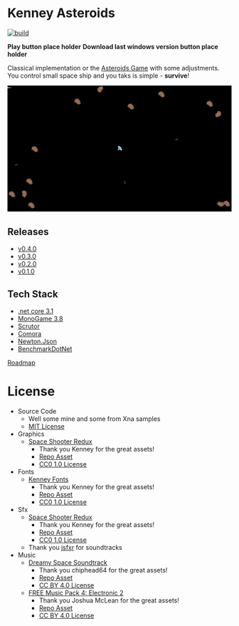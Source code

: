 # Kenney Asteroids

[![build](https://github.com/iivchenko/kenney-asteroids/actions/workflows/build.yml/badge.svg)](https://github.com/iivchenko/kenney-asteroids/actions/workflows/build.yml)

**Play button place holder** **Download last windows version button place holder**

Classical implementation or the [Asteroids Game](https://en.wikipedia.org/wiki/Asteroids_(video_game)) with some adjustments. You control small space ship and you taks is simple - **survive**!

![Game Screenshot](doc/game-screenshot.png)


## Releases
* [v0.4.0](doc/release-notes/v0.4.0.md)
* [v0.3.0](doc/release-notes/v0.3.0.md)
* [v0.2.0](doc/release-notes/v0.2.0.md)
* [v0.1.0](doc/release-notes/v0.1.0.md)

## Tech Stack
* [.net core 3.1](https://dotnet.microsoft.com/download/dotnet/3.1)
* [MonoGame 3.8](https://www.monogame.net/downloads/)
* [Scrutor](https://github.com/khellang/Scrutor)
* [Comora](https://github.com/dotnet-ad/Comora)
* [Newton.Json](https://www.newtonsoft.com/json)
* [BenchmarkDotNet](https://github.com/dotnet/BenchmarkDotNet)

[Roadmap](https://github.com/iivchenko/kenney-asteroids/milestones)

# License
* Source Code
    * Well some mine and some from Xna samples 
    * [MIT License](doc/source-code-mit-license)
* Graphics
  * [Space Shooter Redux](https://kenney.nl/assets/space-shooter-redux) 
    * Thank you Kenney for the great assets!
    * [Repo Asset](src/KenneyAsteroids.Desktop/Content/SpriteSheets/Asteroids.sprite.png)
    * [CC0 1.0 License](https://creativecommons.org/publicdomain/zero/1.0/)
* Fonts
  * [Kenney Fonts](https://kenney.nl/assets/kenney-fonts)
    * Thank you Kenney for the great assets!
    * [Repo Asset](src/KenneyAsteroids.Desktop/Content/Fonts/kenney-future.font.ttf)
    * [CC0 1.0 License](https://creativecommons.org/publicdomain/zero/1.0/)
* Sfx
  * [Space Shooter Redux](https://kenney.nl/assets/space-shooter-redux)
    * Thank you Kenney for the great assets!
    * [Repo Asset](src/KenneyAsteroids.Desktop/Content/Sounds/laser.sound.ogg)
    * [CC0 1.0 License](https://creativecommons.org/publicdomain/zero/1.0/)
  * Thank you [jsfxr](https://sfxr.me/) for soundtracks 
* Music
    * [Dreamy Space Soundtrack](https://chiphead64.itch.io/dreamy-space-soundtrack)
      * Thank you chiphead64 for the great assets!
      * [Repo Asset](src/KenneyAsteroids.Desktop/Content/Music/menu.song.mp3)
      * [CC BY 4.0 License](https://creativecommons.org/licenses/by/4.0/)
    * [FREE Music Pack 4: Electronic 2](https://joshua-mclean.itch.io/free-music-pack-4)
      * Thank you Joshua McLean for the great assets!
      * [Repo Asset](src/KenneyAsteroids.Desktop/Content/Music/game1.song.mp3)
      * [CC BY 4.0 License](https://creativecommons.org/licenses/by/4.0/)